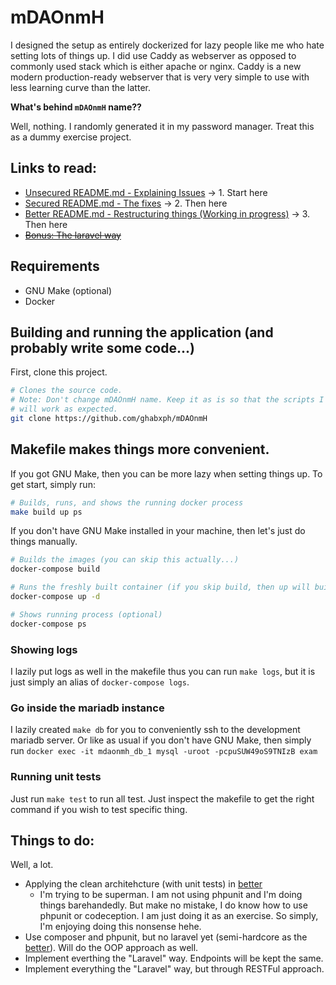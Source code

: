 # mDAOnmH

I designed the setup as entirely dockerized for lazy people like me who hate setting lots of things
up. I did use Caddy as webserver as opposed to commonly used stack which is either apache or nginx.
Caddy is a new modern production-ready webserver that is very very simple to use with less learning
curve than the latter.

**What's behind `mDAOnmH` name??**

Well, nothing. I randomly generated it in my password  manager.  Treat  this  as  a  dummy  exercise
project.

## Links to read:

* [Unsecured README.md - Explaining Issues](src/unsecure) -> 1. Start here
* [Secured README.md - The fixes](src/secure) -> 2. Then here
* [Better README.md - Restructuring things (Working in progress)](src/better) -> 3. Then here
* ~~[Bonus: The laravel way](src/laravel)~~

## Requirements

* GNU Make (optional)
* Docker

## Building and running the application (and probably write some code...)

First, clone this project.

``` bash
# Clones the source code.
# Note: Don't change mDAOnmH name. Keep it as is so that the scripts I prepared
# will work as expected.
git clone https://github.com/ghabxph/mDAOnmH
```

## Makefile makes things more convenient.

If you got GNU Make, then you can be more lazy when setting things up. To  get  start,  simply  run:

``` bash
# Builds, runs, and shows the running docker process
make build up ps
```

If you don't have GNU Make installed in your machine, then let's just do things manually.

``` bash
# Builds the images (you can skip this actually...)
docker-compose build

# Runs the freshly built container (if you skip build, then up will build images for you.)
docker-compose up -d

# Shows running process (optional)
docker-compose ps
```

### Showing logs

I lazily put logs as well in the makefile thus you can run `make logs`, but it  is  just  simply  an
alias of `docker-compose logs`.

### Go inside the mariadb instance

I lazily created `make db` for you to conveniently ssh to the development mariadb server. Or like as
usual if you don't have GNU Make, then simply run
`docker exec -it mdaonmh_db_1 mysql -uroot -pcpuSUW49oS9TNIzB exam`

### Running unit tests

Just run `make test` to run all test. Just inspect the makefile to get the right command if you wish
to test specific thing.

## Things to do:

Well, a lot.

* Applying the clean architehcture (with unit tests) in [better](src/better)
  * I'm trying to be superman. I am not using phpunit and I'm doing things barehandedly. But make no
    mistake, I do know how to use phpunit or codeception. I am just doing  it  as  an  exercise.  So
    simply, I'm enjoying doing this nonsense hehe.
* Use composer and phpunit, but no laravel yet (semi-hardcore as the [better](src/better)). Will  do
  the OOP approach as well.
* Implement everthing the "Laravel" way. Endpoints will be kept the same.
* Implement everything the "Laravel" way, but through RESTFul approach.
